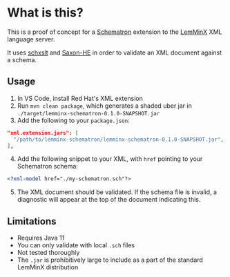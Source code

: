 # What is this?

This is a proof of concept for a [Schematron](https://schematron.com/) extension to the [LemMinX](https://www.github.com/eclipse/lemminx) XML language server.

It uses [schxslt](https://github.com/schxslt/schxslt) and [Saxon-HE](https://saxonica.plan.io/projects/saxonmirrorhe/repository) in order to validate an XML document against a schema.

## Usage

1. In VS Code, install Red Hat's XML extension
2. Run `mvn clean package`, which generates a shaded uber jar in `./target/lemminx-schematron-0.1.0-SNAPSHOT.jar`
3. Add the following to your `package.json`:
  ```json
  "xml.extension.jars": [
    "/path/to/lemminx-schematron/lemminx-schematron-0.1.0-SNAPSHOT.jar",
  ],
  ```
4. Add the following snippet to your XML, with `href` pointing to your Schematron schema:
  ```xml
  <?xml-model href="./my-schematron.sch"?>
  ```
5. The XML document should be validated. If the schema file is invalid,
  a diagnostic will appear at the top of the document indicating this.

## Limitations

* Requires Java 11
* You can only validate with local `.sch` files
* Not tested thoroughly
* The `.jar` is prohibitively large to include as a part of the standard LemMinX distribution